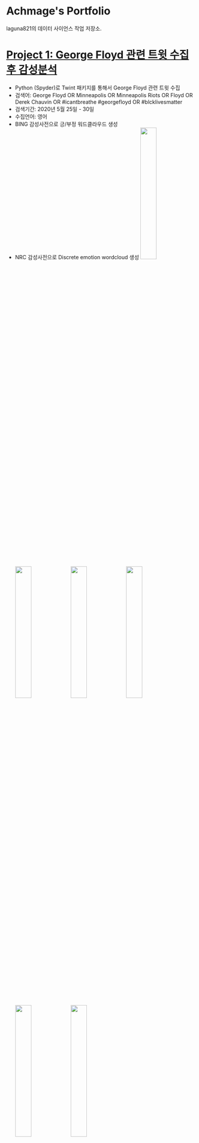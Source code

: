 # Achmage's Portfolio
laguna821의 데이터 사이언스 작업 저장소.

# [Project 1: George Floyd 관련 트윗 수집후 감성분석](https://github.com/laguna821/Achmage/tree/main/gfloyd)
* Python (Spyder)로 Twint 패키지를 통해서 George Floyd 관련 트윗 수집
* 검색어: George Floyd OR Minneapolis OR Minneapolis Riots OR Floyd OR Derek Chauvin OR #icantbreathe #georgefloyd OR #blcklivesmatter
* 검색기간: 2020년 5월 25일 - 30일
* 수집언어: 영어
* BING 감성사전으로 긍/부정 워드클라우드 생성
* NRC 감성사전으로 Discrete emotion wordcloud 생성
<img src="https://user-images.githubusercontent.com/82581241/114874426-48ff1a80-9e37-11eb-9a39-8d9fff8d311a.jpg" width="30%"></img> <img src="https://user-images.githubusercontent.com/82581241/114874434-4ac8de00-9e37-11eb-8d63-a0b74b0300a5.jpg" width="30%"></img> <img src="https://user-images.githubusercontent.com/82581241/114874440-4dc3ce80-9e37-11eb-8915-270c58c52bbb.jpg" width="30%"></img> <img src="https://user-images.githubusercontent.com/82581241/114874697-8663a800-9e37-11eb-8549-6ed5d908d9d2.jpg" width="30%"></img> <img src="https://user-images.githubusercontent.com/82581241/114874715-8b285c00-9e37-11eb-9dc2-4098abffa6a2.jpg" width="30%"></img> <img src="https://user-images.githubusercontent.com/82581241/114874704-88c60200-9e37-11eb-8f22-67b5afd3ba21.jpg" width="30%"></img>
